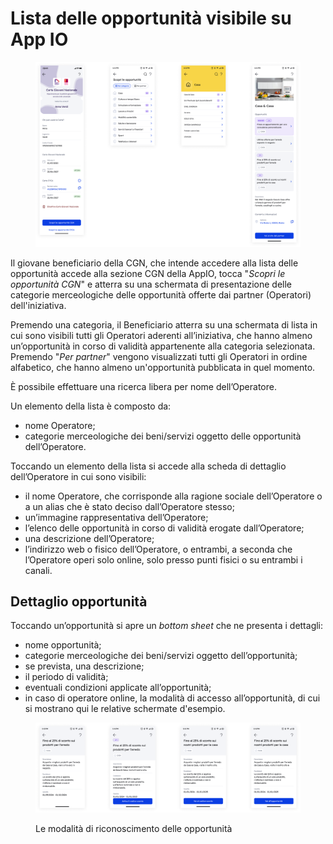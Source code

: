 # Lista delle opportunità visibile su App IO

<figure><img src="../.gitbook/assets/image (14).png" alt=""><figcaption></figcaption></figure>

Il giovane beneficiario della CGN, che intende accedere alla lista delle opportunità accede alla sezione CGN della AppIO, tocca "_Scopri le opportunità CGN_" e atterra su una schermata di presentazione delle categorie merceologiche delle opportunità offerte dai partner (Operatori) dell'iniziativa.

Premendo una categoria, il Beneficiario atterra su una schermata di lista in cui sono visibili tutti gli Operatori aderenti all’iniziativa, che hanno almeno un’opportunità in corso di validità appartenente alla categoria selezionata. Premendo "_Per partner_" vengono visualizzati tutti gli Operatori in ordine alfabetico, che hanno almeno un'opportunità pubblicata in quel momento.

È possibile effettuare una ricerca libera per nome dell’Operatore.

Un elemento della lista è composto da:

* nome Operatore;
* categorie merceologiche dei beni/servizi oggetto delle opportunità dell’Operatore.

Toccando un elemento della lista si accede alla scheda di dettaglio dell’Operatore in cui sono visibili:

* il nome Operatore, che corrisponde alla ragione sociale dell’Operatore o a un alias che è stato deciso dall’Operatore stesso;
* un’immagine rappresentativa dell’Operatore;
* l’elenco delle opportunità in corso di validità erogate dall’Operatore;
* una descrizione dell’Operatore;
* l’indirizzo web o fisico dell’Operatore, o entrambi, a seconda che l’Operatore operi solo online, solo presso punti fisici o su entrambi i canali.

## Dettaglio opportunità

Toccando un’opportunità si apre un _bottom sheet_ che ne presenta i dettagli:

* nome opportunità;
* categorie merceologiche dei beni/servizi oggetto dell’opportunità;
* se prevista, una descrizione;
* il periodo di validità;
* eventuali condizioni applicate all’opportunità;
* in caso di operatore online, la modalità di accesso all’opportunità, di cui si mostrano qui le relative schermate d'esempio.

<figure><img src="../.gitbook/assets/image (15).png" alt=""><figcaption><p>Le modalità di riconoscimento delle opportunità </p></figcaption></figure>
